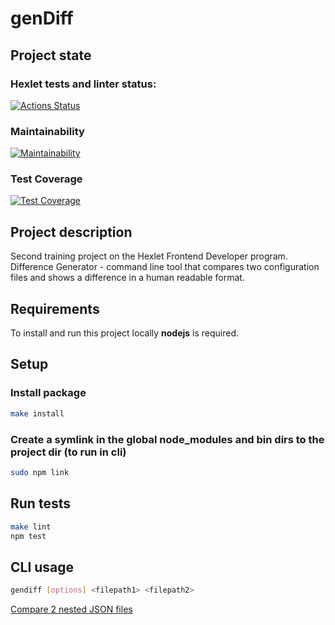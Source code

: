 # genDiff

## Project state

### Hexlet tests and linter status:
[![Actions Status](https://github.com/concentrator/frontend-project-lvl2/workflows/hexlet-check/badge.svg)](https://github.com/concentrator/frontend-project-lvl2/actions)

### Maintainability

[![Maintainability](https://api.codeclimate.com/v1/badges/f3b2f347f4e2790c74c8/maintainability)](https://codeclimate.com/github/concentrator/frontend-project-lvl2/maintainability)

### Test Coverage

[![Test Coverage](https://api.codeclimate.com/v1/badges/f3b2f347f4e2790c74c8/test_coverage)](https://codeclimate.com/github/concentrator/frontend-project-lvl2/test_coverage)

## Project description

Second training project on the Hexlet Frontend Developer program. Difference Generator - command line tool that compares two configuration files and shows a difference in a human readable format.

## Requirements

To install and run this project locally __nodejs__ is required.

## Setup

### Install package

```bash
make install
```

### Create a symlink in the global node_modules and bin dirs to the project dir (to run in cli)

```bash
sudo npm link
```

## Run tests

```bash
make lint
npm test
```

## CLI usage

```bash
gendiff [options] <filepath1> <filepath2>
```

[Compare 2 nested JSON files](https://asciinema.org/a/mjHcubVPqxVAXWzHzgCxkZyDN)
